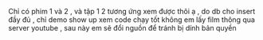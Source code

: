 Chỉ có phim 1 và 2 , và tập 1 2 tương ứng xem được thôi ạ , do db cho insert đầy đủ , chỉ demo show up xem code chạy tốt không 
em lấy film thông qua server youtube , sau này em sẽ đổi nguồn để tránh bị dính bản quyền 
<!--Có vấn dề gì về config ib trực tiếp fb em ạ https://www.facebook.com/truongduy.nguyen.52090/ -->
